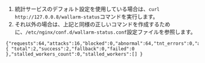 1.  統計サービスのデフォルト設定を使用している場合は、`curl http://127.0.0.8/wallarm-status`コマンドを実行します。 
2.  それ以外の場合は、上記と同様の正しいコマンドを作成するために、`/etc/nginx/conf.d/wallarm-status.conf`設定ファイルを参照します。
```
{"requests":64,"attacks":16,"blocked":0,"abnormal":64,"tnt_errors":0,"api_errors":0,"requests_lost":0,"segfaults":0,"memfaults":0,"softmemfaults":0,"time_detect":0,"db_id":46,"custom_ruleset_id":4,"proton_instances": { "total":2,"success":2,"fallback":0,"failed":0 },"stalled_workers_count":0,"stalled_workers":[] }
```